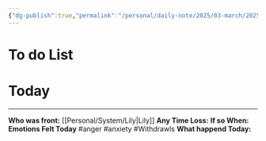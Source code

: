 ```yaml
---
{"dg-publish":true,"permalink":"/personal/daily-note/2025/03-march/2025-03-17/","tags":["daily"]}
---
```


# To do List

# Today
---
**Who was front:** [[Personal/System/Lily\|Lily]]
**Any Time Loss:**
	**If so When:**
**Emotions Felt Today** #anger #anxiety #Withdrawls
**What happend Today:**
